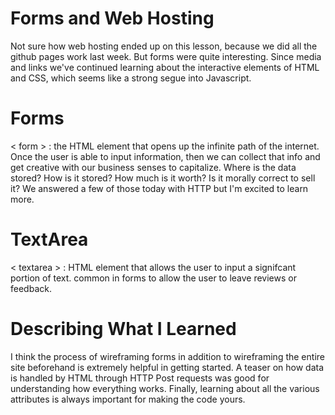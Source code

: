 # Forms and Web Hosting

Not sure how web hosting ended up on this lesson, because we did all the github pages work last week. But forms were quite interesting. Since media and links we've continued learning about the interactive elements of HTML and CSS, which seems like a strong segue into Javascript.

# Forms

< form > : the HTML element that opens up the infinite path of the internet. Once the user is able to input information, then we can collect that info and get creative with our business senses to capitalize. Where is the data stored? How is it stored? How much is it worth? Is it morally correct to sell it? We answered a few of those today with HTTP but I'm excited to learn more.

# TextArea

< textarea > : HTML element that allows the user to input a signifcant portion of text. common in forms to allow the user to leave reviews or feedback.

# Describing What I Learned

I think the process of wireframing forms in addition to wireframing the entire site beforehand is extremely helpful in getting started. A teaser on how data is handled by HTML through HTTP Post requests was good for understanding how everything works. Finally, learning about all the various attributes is always important for making the code yours.


